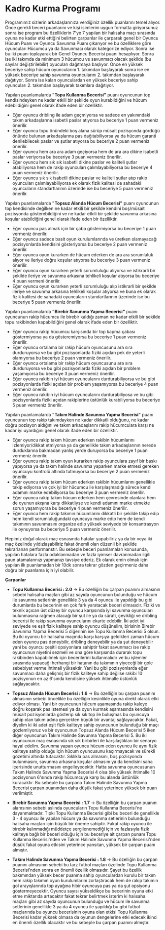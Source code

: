# Kadro Kurma Programı

Programımız sizlerin arkadaşlarınıza verdiğiniz özellik puanlarını temel alıyor. Önce gerekli beceri puanlarını ve kişi isimlerini uygun formatta giriyorsunuz sonra ise program bu özelliklerin 7'ye 7 yapılan bir halısaha maçı sırasında oyuna ne kadar etki ettiğini belirten çarpanlar ile çarparak genel bir Oyuncu Hücum Puanı ve Oyuncu Savunma Puanı çıkarıyor ve bu özelliklere göre oyuncuları Hücumcu ya da Savunmacı olarak kategorize ediyor. Sonra ise bu iki puanı toplayarak bir Genel Oyuncu Becerisi puanı hesaplıyor. Sonra ise iki takımda da minimum 3 hücumcu ve savunmacı olacak şekilde (bu sayılar değiştirilebilir) oyucuları dağıtmaya başlıyor. Önce en yüksek beceriye sahip hücum oyuncularını 1. takımdan başlayarak sonra ise en yüksek beceriye sahip savunma oyuncularını 2. takımdan başlayarak dağıtıyor. Sonra ise kalan oyunculardan en yüksek beceriye sahip oyuncuları 2. takımdan başlayarak takımlara dağıtıyor.

Yapılan puanlamalarda **"Topu Kullanma Becerisi"** puanı oyuncunun top kendisindeyken ne kadar etkili bir şekilde oyun kurabildiğini ve hücum edebildiğini genel olarak ifade eden bir özelliktir.

- Eğer oyuncu dribling ile adam geçmiyorsa ve sadece en yakınındaki takım arkadaşlarına isabetli paslar atıyorsa bu beceriye 1 puan vermeniz önerilir.
- Eğer oyuncu topu önündeki boş alana sürüp müsait pozisyonda gördüğü önünde bulunan arkadaşlarına pas dağıtabiliyorsa ya da hücum garanti denilebilecek paslar ve şutlar atıyorsa bu beceriye 2 puan vermeniz önerilir.
- Eğer oyuncu hem ara ara adam geçiyorsa hem de ara ara dikine isabetli paslar veriyorsa bu beceriye 3 puan vermeniz önerilir.
- Eğer oyuncu hem sık sık isabetli dikine paslar ve kaliteli şutlar atabiliyorsa hem de rakip oyuncuları çalımlayabiliyorsa bu beceriye 4 puan vermeniz önerilir.
- Eğer oyuncu sık sık isabetli dikine paslar ve kaliteli şutlar atıp rakip oyuncuları çalımlayabiliyorsa ek olarak fizik kalitesi de sahadaki oyuncuların standartlarının üzerinde ise bu beceriye 5 puan vermeniz önerilir.

Yapılan puanlamalarda **"Topsuz Alanda Hücum Becerisi"** puanı oyuncunun top kendisinde değilken ne kadar etkili bir şekilde kendini boş/müsait pozisyonda gösterebildiğini ve ne kadar etkili bir şekilde savunma arkasına koşular atabildiğini genel olarak ifade eden bir özelliktir.

- Eğer oyuncu pas almak için bir çaba göstermiyorsa bu beceriye 1 puan vermeniz önerilir.
- Eğer oyuncu sadece basit oyun kurulumlarında ve üretken olamayacağı pozisyonlarda kendisini gösteriyorsa bu beceriye 2 puan vermeniz önerilir.
- Eğer oyuncu oyun kurarken de hücum ederken de ara ara sorumluluk alıyor ve ileriye doğru koşular atıyorsa bu beceriye 3 puan vermeniz önerilir.
- Eğer oyuncu oyun kurarken yeterli sorumluluğu alıyorsa ve istikrarli bir şekilde ileriye ve savunma arkasına tehlikeli koşular atıyorsa bu beceriye 4 puan vermeni önerilir.
- Eğer oyuncu oyun kurarken yeterli sorumluluğu alıp istikrarli bir şekilde ileriye ve savunma arkasına tehlikeli koşular atıyorsa ve buna ek olarak fizik kalitesi de sahadaki oyuncuların standartlarının üzerinde ise bu beceriye 5 puan vermeniz önerilir.

Yapılan puanlamalarda **"Birebir Savunma Yapma Becerisi"** puanı oyuncunun rakip hücumcu ile birebir kaldığı zaman ne kadar etkili bir şekilde topu rakibinden kapabildiğini genel olarak ifade eden bir özelliktir.

- Eğer oyuncu rakip hücumcu karşısında bir top kapma çabası göstermiyorsa ya da gösteremiyorsa bu beceriye 1 puan vermeniz önerilir.
- Eğer oyuncu ortalama bir rakip hücum oyuncusunu ara sıra durduruyorsa ve bu gibi pozisyonlarda fiziki açıdan pek de yeterli olamıyorsa bu beceriye 2 puan vermeniz önerilir.
- Eğer oyuncu ortalama bir rakip hücum oyuncusunu ara sıra durduruyorsa ve bu gibi pozisyonlarda fiziki açıdan bir problem yaşamıyorsa bu beceriye 3 puan vermeniz önerilir.
- Eğer oyuncu rakibin iyi hücum oyuncularını durdurabiliyorsa ve bu gibi pozisyonlarda fiziki açıdan bir problem yaşamıyorsa bu beceriye 4 puan vermeniz önerilir.
- Eğer oyuncu rakibin iyi hücum oyuncularını durdurabiliyosa ve bu gibi pozisyonlarda fiziki açıdan rakiplerine üstünlük kurabiliyorsa bu beceriye 5 puan vermeniz önerilir.

Yapılan puanlamalarda **"Takım Halinde Savunma Yapma Becerisi"** puanı oyuncunun top rakip takımdayken ne kadar dikkatli olduğunu, ne kadar doğru pozisyon aldığını ve takım arkadaşlarını rakip hücumculara karşı ne kadar iyi uyardığını genel olarak ifade eden bir özelliktir.

- Eğer oyuncu rakip takım hücum ederken rakibin hücumlarını izlemiyor/dikkat etmiyorsa ya da genellikle takım arkadaşlarının nerede durduklarına bakmadan yanlış yerde duruyorsa bu beceriye 1 puan vermeniz önerilir.
- Eğer oyuncu rakip takım oyun kurarken rakip oyunculara zayıf bir baskı yapıyorsa ya da takım halinde savunma yaparken marke etmesi gereken oyuncuyu kontrolü altında tutmuyorsa bu beceriye 2 puan vermeniz önerilir.
- Eğer oyuncu rakip takım hücum ederken rakibin hücumlarını genellikle takip ediyorsa ve çok iyi bir hücumcu ile karşılaşmadığı sürece kendi adamını marke edebiliyorsa bu beceriye 3 puan vermeniz önerilir.
- Eğer oyuncu rakip takım hücum ederken hem çevresinde olanlara hem de oyunun akışına karşı dikkatliyse ve kendi adamını marke etmekte sorun yaşamıyorsa bu beceriye 4 puan vermeniz önerilir.
- Eğer oyuncu hem rakip takımın hücumlarını dikkatli bir şekilde takip edip hem kendi sorumluluğundaki oyuncuyu marke edip hem de kendi takımının savunmasını organize edip yüksek seviyede bir konsantrasyon ile oynuyorsa bu beceriye 5 puan vermeniz önerilir. 

Hepimiz doğal olarak maç esnasında hatalar yapabiliriz ya da bir veya iki maç özelinde yıldızlaşabiliriz fakat önemli olan düzenli bir şekilde tekrarlanan performanstır. Bu sebeple beceri puanlamaları konusunda, yapılan hatalara fazla odaklanmadan ve fazla iyimser davranmadan ilgili paun atamalarınızı yapmanızı tavsiye ederiz. Ek olarak emin olmak için yapılan ilk puanlamadan bir 10dk sonra tekrar gözden geçirmeniz daha doğru bir puanlama için iyi olabilir.

**Çarpanlar**

- **Topu Kullanma Becerisi : 2.0** -> Bu özelliğin bu çarpan puanını almasının sebebi halısaha maçları gibi az sayıda oyuncunun bulunduğu ve hücum ile savunma setlerinin genellikle 3 ya da 4 oyuncu ile yapıldığı bu gibi durumlarda bu becerinin en çok fark yaratacak beceri olmasıdır. Fiziki ve teknik açıcan üst düzey bir oyuncu karşısında iyi savunma oyuncuları bulunmasına rağmen atacağı bir şut ile ya da sürati, çevikliği ve dribling becerisi ile rakip savunma oyuncularını ekarte edebilir. İki adet iyi seviyede ve eşit fizik kaliteye sahip oyuncu düşünelim, birisinin Birebir Savunma Yapma Becerisi 5 diğerinin ise Topu Kullanma Becerisi 5 olsun. Bu iki oyuncu bir halısaha maçında karşı karşıya geldikleri zaman hücum eden oyuncu pas deneybilir, dribling deneyebilir ya da şut deneyebilir yani bu oyuncu çeşitli opsiyonlara sahiptir fakat savunmacı ise rakip oyuncunun niyetini sezmeli ve ona göre karşısında durarak topu rakibinden kapabilmek için becerilerini kullanmalıdır ve bu işlemler sırasında yapacağı herhangi bir hatanın da takımının yiyeceği bir gole sebebiyet verme ihtimali yüksektir. Yani bu gibi pozisyonlarda eğer savunmacı daha gelişmiş bir fizik kaliteye sahip değilse rakibi 10 pozisyonun en az 6'sında kendisine yüksek ihtimalle üstünlük sağlayacaktır.

- **Topsuz Alanda Hücum Becerisi : 1.6** -> Bu özelliğin bu çarpan puanını almasının sebebi öncelikle bu özelliğin kesinlikle oyuna direkt olarak etki ediyor olması. Yani bir oyuncunun hücum aşamasında rakip kaleye doğru koşarak pas istemesi ya da oyun kurmak aşamasında kendisini müsait pozisyonlarda gösterip sık sık top ile buluşmas bu oyuncuya sahip olan takım adına gerçekten büyük bir avantaj sağlayacaktır. Fakat, diyelim ki iki adet eşit fizik kaliteye sahip oyuncunun bulunduğu bir maçı gözlemliyoruz ve bir oyuncunun Topsuz Alanda Hücum Becerisi 5 iken diğer oyuncunun Takım Halinde Savunma Yapma Becerisi 5. Bu iki oyuncunun maç esnasında sık sık birbirleri ile karşılaştıkları bir senaryo hayal edelim. Savunma yapan oyuncu hücum eden oyuncu ile aynı fizik kaliteye sahip olduğu için hücum oyuncusunu kaçırmayacak ve sürekli gözetimi altında tutacaktır. Sıklıkla pas almasını, boş pozisyonda bulunmasını, savunma arkasına koşular atmasını ya da kendisini saha içerisinde unutturmasını engelleyecektir. Hatta savunma oyuncusunun Takım Halinde Savunma Yapma Becerisi 4 olsa bile yüksek ihtimalle 10 pozisyonun 6'sında rakip hücumcuya karşı bu alanda üstünlük kuracaktır. Bu sebeple bu çarpana Takım Halinde Savunma Yapma Becerisi çarpan puanından daha düşük fakat yeterince yüksek bir puan verilmiştir.

- **Birebir Savunma Yapma Becerisi : 1.7** -> Bu özelliğin bu çarpan puanını alamsının sebebi aslında oyuncuların Topu Kullanma Becerisi'ne dayanmaktadır. Tıpkı Topu Kullanma Becerisi gibi bu beceri de genellikle 3 - 4 oyuncu ile yapılan hücum ya da savunma setlerinin bulunduğu halısaha maçları için büyük bir öneme sahiptir. Fakat rakip oyuncu ile birebir kalınmadığı müddetçe sergilenemediği için ve fazlasıyla fizik kaliteye bağlı bir beceri olduğu için bu beceriye ait çarpan punanı Topu Kullanma Becerisi'nden ve Takım Halinde Savunma Yapma Becerisi'nden düşük fakat oyuna etkisini yeterince yansıtan, yüksek bir çarpan puanı almıştır. 

- **Takım Halinde Savunma Yapma Becerisi : 1.8** -> Bu özelliğin bu çarpan puanını almasının sebebi bu tarz futbol maçları özelinde Topu Kullanma Becerisi'nden sonra en önemli özellik olmasıdır. Şayet bu özellik bakımından yüksek becer puanına sahip oyunculardan kurulu bir takım hem rakip takımın oyun kurulumlarını zorlaştıracak hem de rakip takımın gol arayışlarında top ayağına hibir oyuncuya pas ya da şut opsiyonu göstermeyecektir. Oyuncu sayısı yükseldikçe bu becerinin oyuna etki etme miktarıda artacaktır fakat tekrar belirtmek isterim ki halısaha maçları gibi az sayıda oyuncunun bulunduğu ve hücum ile savunma setlerinin genellikle 3 ya da 4 oyuncu ile yapıldığı bu gibi futbol maçlarında bu oyuncu becerisinin oyuna olan etkisi Topu Kullanma Becerisi kadar yüksek olmasa da oyunun dengelerine etki edecek ikinci en önemli özellik olacaktır ve bu sebeple bu çarpan puanını almıştır. 
